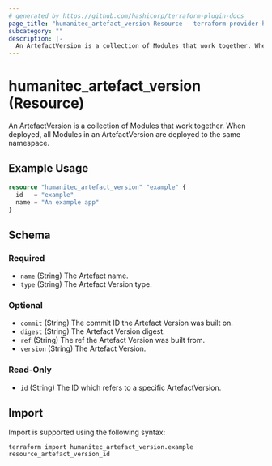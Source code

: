 ```yaml
---
# generated by https://github.com/hashicorp/terraform-plugin-docs
page_title: "humanitec_artefact_version Resource - terraform-provider-humanitec"
subcategory: ""
description: |-
  An ArtefactVersion is a collection of Modules that work together. When deployed, all Modules in an ArtefactVersion are deployed to the same namespace.
---
```


# humanitec_artefact_version (Resource)

An ArtefactVersion is a collection of Modules that work together. When deployed, all Modules in an ArtefactVersion are deployed to the same namespace.

## Example Usage

```terraform
resource "humanitec_artefact_version" "example" {
  id   = "example"
  name = "An example app"
}
```

<!-- schema generated by tfplugindocs -->
## Schema

### Required

- `name` (String) The Artefact name.
- `type` (String) The Artefact Version type.

### Optional

- `commit` (String) The commit ID the Artefact Version was built on.
- `digest` (String) The Artefact Version digest.
- `ref` (String) The ref the Artefact Version was built from.
- `version` (String) The Artefact Version.

### Read-Only

- `id` (String) The ID which refers to a specific ArtefactVersion.

## Import

Import is supported using the following syntax:

```shell
terraform import humanitec_artefact_version.example resource_artefact_version_id
```
